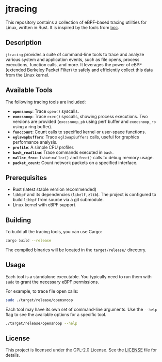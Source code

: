 # jtracing

This repository contains a collection of eBPF-based tracing utilities for Linux, written in Rust. It is inspired by the tools from [bcc](https://github.com/iovisor/bcc).

## Description

`jtracing` provides a suite of command-line tools to trace and analyze various system and application events, such as file opens, process executions, function calls, and more. It leverages the power of eBPF (extended Berkeley Packet Filter) to safely and efficiently collect this data from the Linux kernel.

## Available Tools

The following tracing tools are included:

*   **`opensnoop`**: Trace `open()` syscalls.
*   **`execsnoop`**: Trace `exec()` syscalls, showing process executions. Two versions are provided (`execsnoop_pb` using perf buffer and `execsnoop_rb` using a ring buffer).
*   **`funccount`**: Count calls to specified kernel or user-space functions.
*   **`eglswapbuffers`**: Trace `eglSwapBuffers` calls, useful for graphics performance analysis.
*   **`profile`**: A simple CPU profiler.
*   **`bash_readline`**: Trace commands executed in `bash`.
*   **`malloc_free`**: Trace `malloc()` and `free()` calls to debug memory usage.
*   **`packet_count`**: Count network packets on a specified interface.

## Prerequisites

*   Rust (latest stable version recommended)
*   `libbpf` and its dependencies (`libelf`, `zlib`). The project is configured to build `libbpf` from source via a git submodule.
*   Linux kernel with eBPF support.

## Building

To build all the tracing tools, you can use Cargo:

```bash
cargo build --release
```

The compiled binaries will be located in the `target/release/` directory.

## Usage

Each tool is a standalone executable. You typically need to run them with `sudo` to grant the necessary eBPF permissions.

For example, to trace file open calls:

```bash
sudo ./target/release/opensnoop
```

Each tool may have its own set of command-line arguments. Use the `--help` flag to see the available options for a specific tool.

```bash
./target/release/opensnoop --help
```

## License

This project is licensed under the GPL-2.0 License. See the [LICENSE](LICENSE) file for details.

